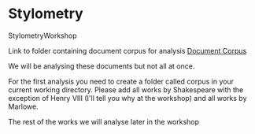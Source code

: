 # Stylometry
StylometryWorkshop

Link to folder containing document corpus for analysis [Document Corpus](https://1drv.ms/u/s!AiBNmgc8zgUtgq5o5LM1lkZ0-0fafw?e=Ygiem9)

We will be analysing these documents but not all at once. 

For the first analysis you need to create a folder called corpus in your current working directory. Please add all works by Shakespeare with the exception of Henry VIII (I'll tell you why at the workshop) and all works by Marlowe. 

The rest of the works we will analyse later in the workshop 
